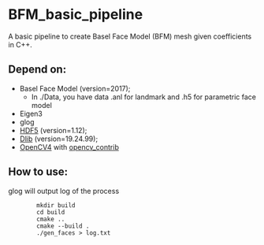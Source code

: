 # BFM_basic_pipeline

A basic pipeline to create Basel Face Model (BFM) mesh given coefficients in C++. 

## Depend on:

* Basel Face Model (version=2017);
  * In ./Data, you have data .anl for landmark and .h5 for parametric face model
* Eigen3
* glog
* [HDF5](https://www.hdfgroup.org/downloads/hdf5) (version=1.12);
* [Dlib](http://dlib.net/) (version=19.24.99);
* [OpenCV4](https://github.com/opencv/opencv) with [opencv_contrib](https://github.com/opencv/opencv_contrib)


## How to use:
glog will output log of the process

            mkdir build
            cd build
            cmake ..
            cmake --build .
            ./gen_faces > log.txt


